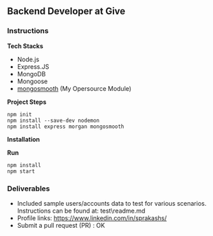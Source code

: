 ## Backend Developer at Give

### Instructions

**Tech Stacks**
* Node.js
* Express.JS
* MongoDB
* Mongoose
* [mongosmooth](https://github.com/s-prakash/mongo-repo) (My Opersource Module)

**Project Steps**
```
npm init
npm install --save-dev nodemon
npm install express morgan mongosmooth 

```

**Installation**

**Run**
```
npm install
npm start
```


### Deliverables
- Included sample users/accounts data to test for various scenarios. 
Instructions can be found at: test\readme.md
- Profile links: https://www.linkedin.com/in/sprakashs/
- Submit a pull request (PR) : OK
